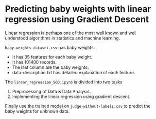 # Predicting baby weights with linear regression using Gradient Descent

Linear regression is perhaps one of the most well known and well understood algorithms in statistics and machine learning.

```baby-weights-dataset.csv``` has baby weights:
* It has 35 features for each baby weight.
* It has 101400 records.
* The last column are the baby weights.
* data-description.txt has detailed explanation of each feature.

The ```linear_regression_SGD.ipynb``` is divided into two tasks
1. Preprocessing of Data & Data Analysis.
2. Implementing the linear regression using gradient descent.

Finally use the trained model on ```judge-without-labels.csv``` to predict the baby weights for unknown data.
